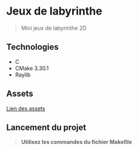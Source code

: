 # Jeux de labyrinthe

> Mini jeux de labyrinthe 2D

## Technologies

- C
- CMake 3.30.1
- Raylib

## Assets

[Lien des assets](https://devilsworkshop.itch.io/low-poly-2d-arcade-maze-based-game-assets)

## Lancement du projet

> **Utilisez les commandes du fichier Makefile**
